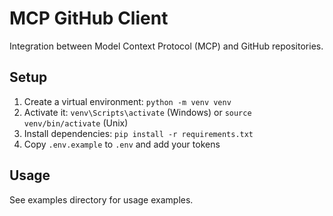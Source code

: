 # MCP GitHub Client

Integration between Model Context Protocol (MCP) and GitHub repositories.

## Setup
1. Create a virtual environment: `python -m venv venv`
2. Activate it: `venv\Scripts\activate` (Windows) or `source venv/bin/activate` (Unix)
3. Install dependencies: `pip install -r requirements.txt`
4. Copy `.env.example` to `.env` and add your tokens

## Usage
See examples directory for usage examples.

